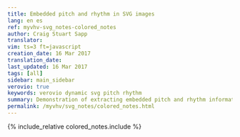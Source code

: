 ```yaml
---
title: Embedded pitch and rhythm in SVG images
lang: en es
ref: myvhv-svg_notes-colored_notes
author: Craig Stuart Sapp
translator: 
vim: ts=3 ft=javascript
creation_date: 16 Mar 2017
translation_date: 
last_updated: 16 Mar 2017
tags: [all]
sidebar: main_sidebar
verovio: true
keywords: verovio dynamic svg pitch rhythm
summary: Demonstration of extracting embedded pitch and rhythm information from SVG images.
permalink: /myvhv/svg_notes/colored_notes.html
---
```


{% include_relative colored_notes.include %}



